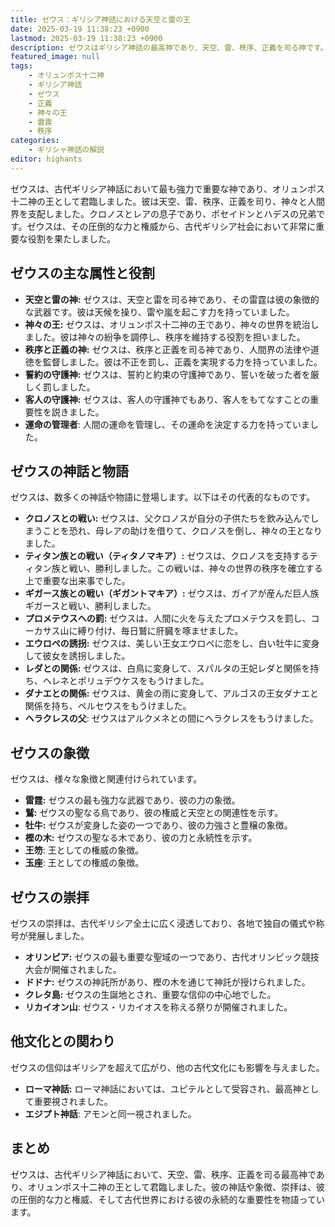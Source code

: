 ```yaml
---
title: ゼウス：ギリシア神話における天空と雷の王
date: 2025-03-19 11:38:23 +0900
lastmod: 2025-03-19 11:38:23 +0900
description: ゼウスはギリシア神話の最高神であり、天空、雷、秩序、正義を司る神です。オリュンポス十二神の王として、神々と人間界を支配しました。
featured_image: null
tags:
    - オリュンポス十二神
    - ギリシア神話
    - ゼウス
    - 正義
    - 神々の王
    - 雷霆
    - 秩序
categories:
    - ギリシャ神話の解説
editor: highants
---
```



ゼウスは、古代ギリシア神話において最も強力で重要な神であり、オリュンポス十二神の王として君臨しました。彼は天空、雷、秩序、正義を司り、神々と人間界を支配しました。クロノスとレアの息子であり、ポセイドンとハデスの兄弟です。ゼウスは、その圧倒的な力と権威から、古代ギリシア社会において非常に重要な役割を果たしました。
<!--more-->
## ゼウスの主な属性と役割

* **天空と雷の神:** ゼウスは、天空と雷を司る神であり、その雷霆は彼の象徴的な武器です。彼は天候を操り、雷や嵐を起こす力を持っていました。
* **神々の王:** ゼウスは、オリュンポス十二神の王であり、神々の世界を統治しました。彼は神々の紛争を調停し、秩序を維持する役割を担いました。
* **秩序と正義の神:** ゼウスは、秩序と正義を司る神であり、人間界の法律や道徳を監督しました。彼は不正を罰し、正義を実現する力を持っていました。
* **誓約の守護神:** ゼウスは、誓約と約束の守護神であり、誓いを破った者を厳しく罰しました。
* **客人の守護神:** ゼウスは、客人の守護神でもあり、客人をもてなすことの重要性を説きました。
* **運命の管理者**: 人間の運命を管理し、その運命を決定する力を持っていました。

## ゼウスの神話と物語

ゼウスは、数多くの神話や物語に登場します。以下はその代表的なものです。

* **クロノスとの戦い:** ゼウスは、父クロノスが自分の子供たちを飲み込んでしまうことを恐れ、母レアの助けを借りて、クロノスを倒し、神々の王となりました。
* **ティタン族との戦い（ティタノマキア）:** ゼウスは、クロノスを支持するティタン族と戦い、勝利しました。この戦いは、神々の世界の秩序を確立する上で重要な出来事でした。
* **ギガース族との戦い（ギガントマキア）:** ゼウスは、ガイアが産んだ巨人族ギガースと戦い、勝利しました。
* **プロメテウスへの罰:** ゼウスは、人間に火を与えたプロメテウスを罰し、コーカサス山に縛り付け、毎日鷲に肝臓を啄ませました。
* **エウロペの誘拐:** ゼウスは、美しい王女エウロペに恋をし、白い牡牛に変身して彼女を誘拐しました。
* **レダとの関係:** ゼウスは、白鳥に変身して、スパルタの王妃レダと関係を持ち、ヘレネとポリュデウケスをもうけました。
* **ダナエとの関係:** ゼウスは、黄金の雨に変身して、アルゴスの王女ダナエと関係を持ち、ペルセウスをもうけました。
* **ヘラクレスの父**: ゼウスはアルクメネとの間にヘラクレスをもうけました。

## ゼウスの象徴

ゼウスは、様々な象徴と関連付けられています。

* **雷霆:** ゼウスの最も強力な武器であり、彼の力の象徴。
* **鷲:** ゼウスの聖なる鳥であり、彼の権威と天空との関連性を示す。
* **牡牛:** ゼウスが変身した姿の一つであり、彼の力強さと豊穣の象徴。
* **樫の木:** ゼウスの聖なる木であり、彼の力と永続性を示す。
* **王笏**: 王としての権威の象徴。
* **玉座**: 王としての権威の象徴。

## ゼウスの崇拝

ゼウスの崇拝は、古代ギリシア全土に広く浸透しており、各地で独自の儀式や称号が発展しました。

* **オリンピア:** ゼウスの最も重要な聖域の一つであり、古代オリンピック競技大会が開催されました。
* **ドドナ:** ゼウスの神託所があり、樫の木を通じて神託が授けられました。
* **クレタ島:** ゼウスの生誕地とされ、重要な信仰の中心地でした。
* **リカイオン山**: ゼウス・リカイオスを称える祭りが開催されました。

## 他文化との関わり

ゼウスの信仰はギリシアを超えて広がり、他の古代文化にも影響を与えました。

* **ローマ神話:** ローマ神話においては、ユピテルとして受容され、最高神として重要視されました。
* **エジプト神話**: アモンと同一視されました。

## まとめ

ゼウスは、古代ギリシア神話において、天空、雷、秩序、正義を司る最高神であり、オリュンポス十二神の王として君臨しました。彼の神話や象徴、崇拝は、彼の圧倒的な力と権威、そして古代世界における彼の永続的な重要性を物語っています。
